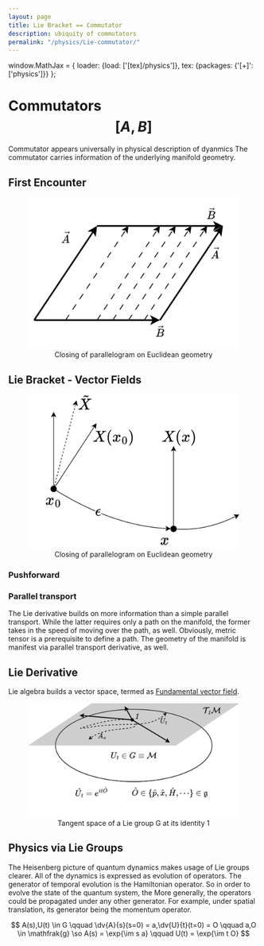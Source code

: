 ```yaml
---
layout: page
title: Lie Bracket == Commutator
description: ubiquity of commutators
permalink: "/physics/Lie-commutator/"
---
```

window.MathJax = {
  loader: {load: ['[tex]/physics']},
  tex: {packages: {'[+]': ['physics']}}
};

$$
\renewcommand{\so}{\rightarrow}
\newcommand{\im}{\iota}
$$

# Commutators $$[A,B]$$
Commutator appears universally in physical description of dyanmics 
The commutator carries information of the underlying manifold geometry.

## First Encounter
<figure align="center"> 
<img src="/physics/Lie/parallelogram.png" width="500"> 
<figcaption>Closing of parallelogram on Euclidean geometry</figcaption>
</figure>

## Lie Bracket - Vector Fields
<figure align="center"> 
<img src="/physics/Lie/LieBracket.png" width="1000"> 
<figcaption>Closing of parallelogram on Euclidean geometry</figcaption>
</figure>

### Pushforward

### Parallel transport
The Lie derivative builds on more information than a simple parallel transport.
While the latter requires only a path on the manifold, the former takes in the speed of moving over the path, as well.
Obviously, metric tensor is a prerequisite to define a path. The geometry of the manifold is manifest via parallel transport derivative, as well. 

## Lie Derivative
Lie algebra builds a vector space, termed as [Fundamental vector field](https://en.wikipedia.org/wiki/Fundamental_vector_field).

<figure align="center"> 
<img src="/physics/Lie/TeM.png" width="1000"> 
<figcaption>Tangent space of a Lie group G at its identity 1</figcaption>
</figure>

## Physics via Lie Groups
The Heisenberg picture of quantum dynamics makes usage of Lie groups clearer.
All of the dynamics is expressed as evolution of operators.
The generator of temporal evolution is the Hamiltonian operator. So in order to evolve the state of the quantum system, the 
More generally, the operators could be propagated under any other generator.
For example, under spatial translation, its generator being the momentum operator.


$$
A(s),U(t) \in G \qquad \dv{A}{s}(s=0) = a,\dv{U}{t}(t=0) = O \qquad a,O \in \mathfrak{g} 
\so A(s) = \exp{\im s a} \qquad U(t) = \exp{\im t O} 
$$

